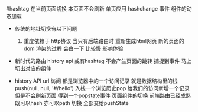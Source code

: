 #hashtag 在当前页面切换 本页面不会刷新
单页应用
hashchange 事件
组件的动态加载

- 传统的地址切换有以下问题
  1. 重度依赖于 http协议
  当只有后端路由时 重新生成html网页 新的页面的dom 渲染的过程
  会白一下 比较慢 影响体验

- 新时代的路由
  history api 或有hashtag 不会产生页面的跳转
  捕捉到事件 马上切出对应的组件

- history API 
  url 访问 都是浏览器中的一个访问记录
  就是数据结构里的栈
  push(null, null, '#/hello') 入栈一个浏览历史pop
  给我们的访问新增一个记录 但是不会刷新页面 得到一个popstate事件 页面组件的切换
  前端路由已经成熟 既可以hash 亦可以path 切换 全部交给pushState 